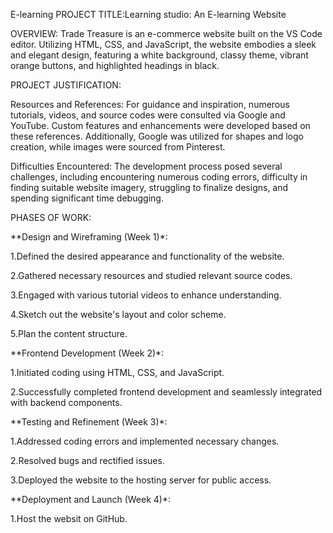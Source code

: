 E-learning
PROJECT TITLE:Learning studio: An E-learning Website

OVERVIEW: Trade Treasure is an e-commerce website built on the VS Code editor. Utilizing HTML, CSS, and JavaScript, the website embodies a sleek and elegant design, featuring a white background, classy theme, vibrant orange buttons, and highlighted headings in black.

PROJECT JUSTIFICATION:

Resources and References: For guidance and inspiration, numerous tutorials, videos, and source codes were consulted via Google and YouTube. Custom features and enhancements were developed based on these references. Additionally, Google was utilized for shapes and logo creation, while images were sourced from Pinterest.

Difficulties Encountered: The development process posed several challenges, including encountering numerous coding errors, difficulty in finding suitable website imagery, struggling to finalize designs, and spending significant time debugging.

PHASES OF WORK:

**Design and Wireframing (Week 1)*:

1.Defined the desired appearance and functionality of the website.

2.Gathered necessary resources and studied relevant source codes.

3.Engaged with various tutorial videos to enhance understanding.

4.Sketch out the website's layout and color scheme.

5.Plan the content structure.

**Frontend Development (Week 2)*:

1.Initiated coding using HTML, CSS, and JavaScript.

2.Successfully completed frontend development and seamlessly integrated with backend components.

**Testing and Refinement (Week 3)*:

1.Addressed coding errors and implemented necessary changes.

2.Resolved bugs and rectified issues.

3.Deployed the website to the hosting server for public access.

**Deployment and Launch (Week 4)*:

1.Host the websit on GitHub.
